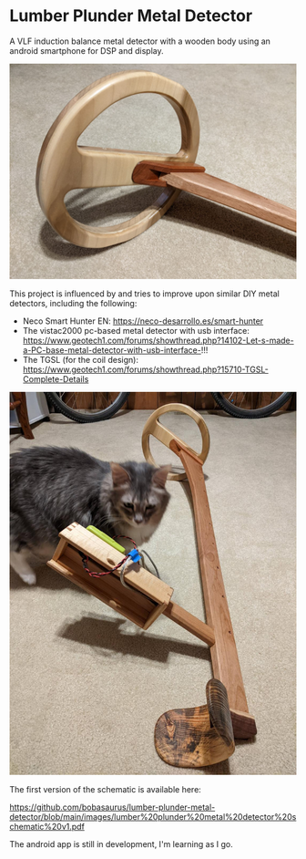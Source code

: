 # Lumber Plunder Metal Detector

A VLF induction balance metal detector with a wooden body using an android smartphone for DSP and display.  

![wooden coil](https://github.com/bobasaurus/lumber-plunder-metal-detector/blob/main/images/detector%20coil.jpg?raw=true)

This project is influenced by and tries to improve upon similar DIY metal detectors, including the following:
* Neco Smart Hunter EN:  https://neco-desarrollo.es/smart-hunter
* The vistac2000 pc-based metal detector with usb interface: https://www.geotech1.com/forums/showthread.php?14102-Let-s-made-a-PC-base-metal-detector-with-usb-interface-!!!
* The TGSL (for the coil design): https://www.geotech1.com/forums/showthread.php?15710-TGSL-Complete-Details

![detector cat](https://github.com/bobasaurus/lumber-plunder-metal-detector/blob/main/images/D82muwP.jpg?raw=true)

The first version of the schematic is available here:

https://github.com/bobasaurus/lumber-plunder-metal-detector/blob/main/images/lumber%20plunder%20metal%20detector%20schematic%20v1.pdf

The android app is still in development, I'm learning as I go.  
